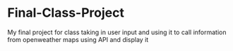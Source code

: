 # Final-Class-Project
My final project for class taking in user input and using it to call information from openweather maps using API and display it 
